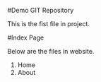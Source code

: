 #Demo GIT Repository

This is the fist file in project.

#Index Page

Below are the files in website.
1. Home
2. About